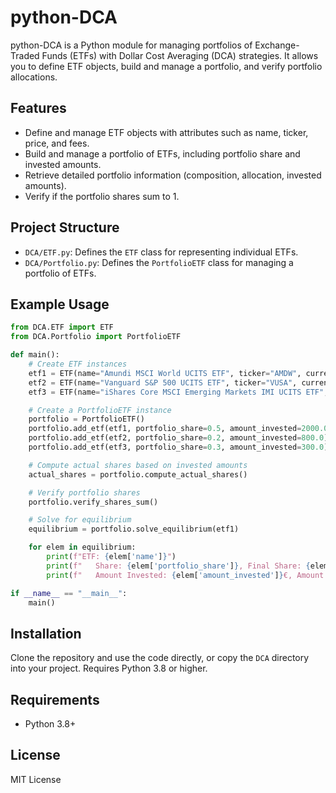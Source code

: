 # python-DCA


python-DCA is a Python module for managing portfolios of Exchange-Traded Funds (ETFs) with Dollar Cost Averaging (DCA) strategies. It allows you to define ETF objects, build and manage a portfolio, and verify portfolio allocations.


## Features

- Define and manage ETF objects with attributes such as name, ticker, price, and fees.
- Build and manage a portfolio of ETFs, including portfolio share and invested amounts.
- Retrieve detailed portfolio information (composition, allocation, invested amounts).
- Verify if the portfolio shares sum to 1.


## Project Structure

- `DCA/ETF.py`: Defines the `ETF` class for representing individual ETFs.
- `DCA/Portfolio.py`: Defines the `PortfolioETF` class for managing a portfolio of ETFs.



## Example Usage

```python
from DCA.ETF import ETF
from DCA.Portfolio import PortfolioETF

def main():
    # Create ETF instances
    etf1 = ETF(name="Amundi MSCI World UCITS ETF", ticker="AMDW", currency="Euro", price=500.0, fees=0.2)
    etf2 = ETF(name="Vanguard S&P 500 UCITS ETF", ticker="VUSA", currency="USD", price=300.0, fees=0.1)
    etf3 = ETF(name="iShares Core MSCI Emerging Markets IMI UCITS ETF", ticker="EIMI", currency="Euro", price=200.0, fees=0.25)

    # Create a PortfolioETF instance
    portfolio = PortfolioETF()
    portfolio.add_etf(etf1, portfolio_share=0.5, amount_invested=2000.0)
    portfolio.add_etf(etf2, portfolio_share=0.2, amount_invested=800.0)
    portfolio.add_etf(etf3, portfolio_share=0.3, amount_invested=300.0)

    # Compute actual shares based on invested amounts
    actual_shares = portfolio.compute_actual_shares()

    # Verify portfolio shares
    portfolio.verify_shares_sum()

    # Solve for equilibrium
    equilibrium = portfolio.solve_equilibrium(etf1)

    for elem in equilibrium:
        print(f"ETF: {elem['name']}")
        print(f"   Share: {elem['portfolio_share']}, Final Share: {elem['final_share']}")
        print(f"   Amount Invested: {elem['amount_invested']}€, Amount to Invest: {elem['amount_to_invest']}€")

if __name__ == "__main__":
    main()
```

## Installation

Clone the repository and use the code directly, or copy the `DCA` directory into your project. Requires Python 3.8 or higher.


## Requirements

- Python 3.8+


## License

MIT License
